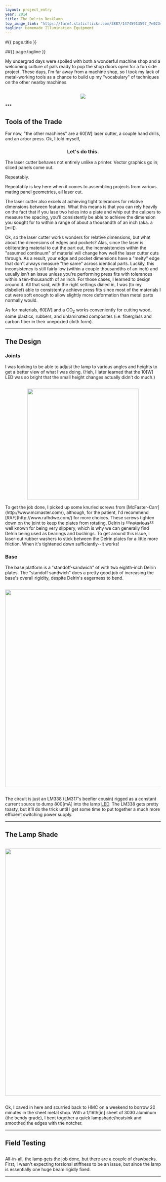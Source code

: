 ```yaml
---
layout: project_entry
year: 2014
title: The Delrin Desklamp
top_image_link: "https://farm4.staticflickr.com/3887/14745913597_7e023482c1_z.jpg"
tagline: Homemade Illumination Equipment
---
```


#{{ page.title }}

##{{ page.tagline }}

My undergrad days were spoiled with both a wonderful machine shop and a welcoming culture of pals ready to pop the shop doors open for a fun side project.
These days, I'm far away from a machine shop, so I took my lack of metal-working tools as a chance to build up my "vocabulary" of techniques on the other nearby machines.

<center>
<img src={{ page.top_image_link }}"
vspace="15px"
>
</center>
***

## Tools of the Trade
For now, "the other machines" are a 60[W] laser cutter, a couple hand drills, and an arbor press.
Ok, I told myself,

<center>
<h3>Let's do this.</h3>
</center>

The laser cutter behaves not entirely unlike a printer. Vector graphics go in; sliced panels come out.

Repeatably.

Repeatably is key here when it comes to assembling projects from various mating panel geometries, all laser cut.

The laser cutter also excels at achieving tight tolerances for relative dimensions between features.
What this means is that you can rely heavily on the fact that if you lase two holes into a plate and whip out the calipers to measure the spacing, you'll consistently be able to achieve the dimension you sought for to within a range of about a thousandth of an inch (aka. a [mil]).

Ok, so the laser cutter works wonders for relative dimensions, but what about the dimensions of edges and pockets?
Alas, since the laser is obliterating material to cut the part out, the inconsistencies within the "assumed continuum" of material will change how well the laser cutter cuts through.
As a result, your edge and pocket dimensions have a "melty" edge that don't always measure "the same" across identical parts.
Luckily, this inconsistency is still fairly low (within a couple thousandths of an inch) and usually isn't an issue unless you're performing press fits with tolerances within a ten-thousandth of an inch. For those cases, I learned to design around it.
All that said, with the right settings dialed in, I was (to my disbelief) able to consistently achieve press fits since most of the materials I cut were soft enough to allow slightly more deformation than metal parts normally would.

As for materials, 60[W] and a CO<sub>2</sub> works conveniently for cutting wood, some plastics, rubbers, and unlaminated composites (i.e: fiberglass and carbon fiber in their unepoxied cloth form).
***

## The Design
### Joints
I was looking to be able to adjust the lamp to various angles and heights to get a better view of what I was doing.
(Heh, I later learned that the 10[W] LED was so bright that the small height changes actually didn't do much.)
<center>
<img src="https://farm4.staticflickr.com/3890/14745816329_fb485581ea_z.jpg"
width="360"
vspace="15px"
>
</center>
To get the job done, I picked up some knurled screws from [McFaster-Carr](http://www.mcmaster.com/), although, for the patient, I'd recommend [RAF](http://www.rafhdwe.com/) for more choices.
These screws tighten down on the joint to keep the plates from rotating.
Delrin is <strike>**notorious**</strike> well known for being very slippery, which is why we can generally find Delrin being used as bearings and bushings.
To get around this issue, I laser-cut rubber washers to stick between the Delrin plates for a little more friction.
When it's tightened down sufficiently--it works!

### Base
The base platform is a "standoff-sandwich" of with two eighth-inch Delrin plates.
The "standoff sandwich" does a pretty good job of increasing the base's overall rigidity, despite Delrin's eagerness to bend.

<center>
<img src="https://farm6.staticflickr.com/5577/14909487766_30d531e895_z.jpg"
width="640"
vspace="15px"
>
</center>

The circuit is just an LM338 (LM317's beefier cousin) rigged as a constant current source to dump 800[mA] into the lamp [LED](https://www.superbrightleds.com/moreinfo/high-powered/vollong-10w-high-power-linear-cob-led/1026/2481/).
The LM338 gets pretty toasty, but it'll do the trick until I get some time to put together a much more efficient switching power supply.
***

## The Lamp Shade
<center>
<img src="https://farm4.staticflickr.com/3855/14764477060_b8c394f9de_z.jpg"
width="800"
vspace="15px"
>
</center>

Ok, I caved in here and scurried back to HMC on a weekend to borrow 20 minutes in the sheet metal shop.
With a 1/16th[in] sheet of 3030 aluminum (the bendy grade), I bent together a quick lampshade/heatsink and smoothed the edges with the notcher.
***

## Field Testing
## 
All-in-all, the lamp gets the job done, but there are a couple of drawbacks.
First, I wasn't expecting torsional stiffness to be an issue, but since the lamp is essentially one huge beam rigidly fixed.

***

